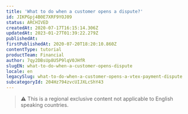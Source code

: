 ```yaml
---
title: 'What to do when a customer opens a dispute?'
id: JIKPGpj4B0E7XRF9YOJ09
status: ARCHIVED
createdAt: 2020-07-17T16:15:14.306Z
updatedAt: 2023-01-27T01:39:22.279Z
publishedAt: 
firstPublishedAt: 2020-07-20T18:20:10.860Z
contentType: tutorial
productTeam: Financial
author: 7qy2DBsUp8U5P9lqV0JHfR
slugEN: what-to-do-when-a-customer-opens-dispute
locale: en
legacySlug: what-to-do-when-a-customer-opens-a-vtex-payment-dispute
subcategoryId: 204Hz794zvcUIJXLcShY43
---
```


>⚠️ This is a regional exclusive content not applicable to English speaking countries.
